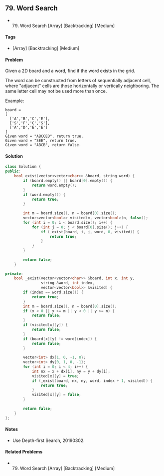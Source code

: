 ## 79. Word Search
- 79. Word Search [Array] [Backtracking] [Medium]

#### Tags
- [Array] [Backtracking] [Medium]

#### Problem
Given a 2D board and a word, find if the word exists in the grid.

The word can be constructed from letters of sequentially adjacent cell, where "adjacent" cells are those horizontally or vertically neighboring. The same letter cell may not be used more than once.

Example:

    board =
    [
      ['A','B','C','E'],
      ['S','F','C','S'],
      ['A','D','E','E']
    ]
    Given word = "ABCCED", return true.
    Given word = "SEE", return true.
    Given word = "ABCB", return false.

#### Solution
``` C++
class Solution {
public:
    bool exist(vector<vector<char>> &board, string word) {
        if (board.empty() || board[0].empty()) {
            return word.empty();
        }
        if (word.empty()) {
            return true;
        }
        
        int m = board.size(), n = board[0].size();
        vector<vector<bool>> visited(m, vector<bool>(n, false));
        for (int i = 0; i < board.size(); i++) {
            for (int j = 0; j < board[0].size(); j++) {
                if (_exist(board, i, j, word, 0, visited)) {
                    return true;
                }
            }
        }
        
        return false;
    }
    
private:
    bool _exist(vector<vector<char>> &board, int x, int y,
                string &word, int index, 
                vector<vector<bool>> &visited) {
        if (index == word.size()) {
            return true;
        }
        int m = board.size(), n = board[0].size();
        if (x < 0 || x >= m || y < 0 || y >= n) {
            return false;
        }
        if (visited[x][y]) {
            return false;
        }
        if (board[x][y] != word[index]) {
            return false;
        }
        
        vector<int> dx{1, 0, -1, 0};
        vector<int> dy{0, 1, 0, -1};
        for (int i = 0; i < 4; i++) {
            int nx = x + dx[i], ny = y + dy[i];
            visited[x][y] = true;
            if (_exist(board, nx, ny, word, index + 1, visited)) {
                return true;
            }
            visited[x][y] = false;
        }
        
        return false;
    }
};
```

#### Notes
- Use Depth-first Search, 20190302.

#### Related Problems
- 79. Word Search [Array] [Backtracking] [Medium]
